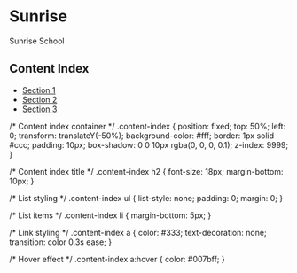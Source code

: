 # Sunrise
Sunrise School

<div class="content-index">
  <h2>Content Index</h2>
  <ul>
    <li><a href="#section1">Section 1</a></li>
    <li><a href="#section2">Section 2</a></li>
    <li><a href="#section3">Section 3</a></li>
    <!-- Add more list items for additional sections -->
  </ul>
</div>
/* Content index container */
.content-index {
  position: fixed;
  top: 50%;
  left: 0;
  transform: translateY(-50%);
  background-color: #fff;
  border: 1px solid #ccc;
  padding: 10px;
  box-shadow: 0 0 10px rgba(0, 0, 0, 0.1);
  z-index: 9999;
}

/* Content index title */
.content-index h2 {
  font-size: 18px;
  margin-bottom: 10px;
}

/* List styling */
.content-index ul {
  list-style: none;
  padding: 0;
  margin: 0;
}

/* List items */
.content-index li {
  margin-bottom: 5px;
}

/* Link styling */
.content-index a {
  color: #333;
  text-decoration: none;
  transition: color 0.3s ease;
}

/* Hover effect */
.content-index a:hover {
  color: #007bff;
}
